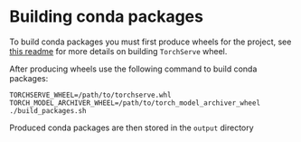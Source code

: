 # Building conda packages

To build conda packages you must first produce wheels for the project, see [this readme](../pip/README.md) for more details on building `TorchServe` wheel.

After producing wheels use the following command to build conda packages:

```
TORCHSERVE_WHEEL=/path/to/torchserve.whl TORCH_MODEL_ARCHIVER_WHEEL=/path/to/torch_model_archiver_wheel ./build_packages.sh
```

Produced conda packages are then stored in the `output` directory
